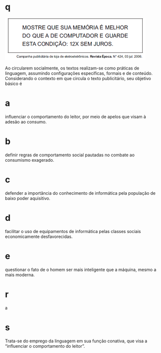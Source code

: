 # q
![](a3de7dca-bdca-cb7a-42ab-d3431a02ce63.png)

Ao circularem socialmente, os textos realizam-se como práticas de linguagem, assumindo configurações específicas, formais e de conteúdo. Considerando o contexto em que circula o texto publicitário, seu objetivo básico é

# a
influenciar o comportamento do leitor, por meio de apelos que visam à adesão ao consumo.

# b
definir regras de comportamento social pautadas no combate ao consumismo exagerado.

# c
defender a importância do conhecimento de informática pela população de baixo poder aquisitivo.

# d
facilitar o uso de equipamentos de informática pelas classes sociais economicamente desfavorecidas.

# e
questionar o fato de o homem ser mais inteligente que a máquina, mesmo a mais moderna.

# r
a

# s
Trata-se do emprego da linguagem em sua função conativa, que visa a “influenciar o comportamento do leitor”.
